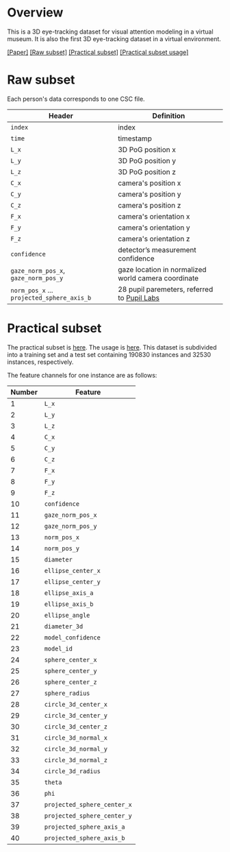 # Overview
This is a 3D eye-tracking dataset for visual attention modeling in a virtual museum. It is also the first 3D eye-tracking dataset in a virtual environment.

[[Paper]](https://doi.org/10.1631/FITEE.2000318) [[Raw subset]](https://github.com/YunzhanZHOU/EDVAM/tree/main/raw_subset) [[Practical subset]](https://drive.google.com/drive/folders/11R0xZvpWLzO9ltPblBrFrMu8IOviTAlf?usp=sharing) [[Practical subset usage]](https://github.com/YunzhanZHOU/EDVAM/blob/main/practical%20_subset/usage.py)

# Raw subset
Each person's data corresponds to one CSC file.

Header | Definition
------ | ----------
`index` | index
`time` | timestamp
`L_x` | 3D PoG position x
`L_y` | 3D PoG position y
`L_z` | 3D PoG position z
`C_x` | camera's position x
`C_y` | camera's position y
`C_z` | camera's position z
`F_x` | camera's orientation x
`F_y` | camera's orientation y
`F_z` | camera's orientation z
`confidence` | detector’s measurement confidence
`gaze_norm_pos_x`, `gaze_norm_pos_y` | gaze location in normalized world camera coordinate
`norm_pos_x` ... `projected_sphere_axis_b` | 28 pupil paremeters, referred to [Pupil Labs](https://docs.pupil-labs.com/developer/core/overview/#pupil-datum-format)

# Practical subset
The practical subset is [here](https://drive.google.com/drive/folders/11R0xZvpWLzO9ltPblBrFrMu8IOviTAlf?usp=sharing). The usage is [here](https://github.com/YunzhanZHOU/EDVAM/blob/main/practical%20_subset/usage.py). This dataset is subdivided into a training set and a test set containing 190830 instances and 32530 instances, respectively.

The feature channels for one instance are as follows: 

Number | Feature
------ | -------
1 | `L_x`
2 | `L_y`
3 | `L_z`
4 | `C_x`
5 | `C_y`
6 | `C_z`
7 | `F_x`
8 | `F_y`
9 | `F_z`
10 | `confidence`
11 | `gaze_norm_pos_x`
12 | `gaze_norm_pos_y`
13 | `norm_pos_x`
14 | `norm_pos_y`
15 | `diameter`
16 | `ellipse_center_x`
17 | `ellipse_center_y`
18 | `ellipse_axis_a`
19 | `ellipse_axis_b`
20 | `ellipse_angle`
21 | `diameter_3d`
22 | `model_confidence`
23 | `model_id`
24 | `sphere_center_x`
25 | `sphere_center_y`
26 | `sphere_center_z`
27 | `sphere_radius`
28 | `circle_3d_center_x`
29 | `circle_3d_center_y`
30 | `circle_3d_center_z`
31 | `circle_3d_normal_x`
32 | `circle_3d_normal_y`
33 | `circle_3d_normal_z`
34 | `circle_3d_radius`
35 | `theta`
36 | `phi`
37 | `projected_sphere_center_x`
38 | `projected_sphere_center_y`
39 | `projected_sphere_axis_a`
40 | `projected_sphere_axis_b`
